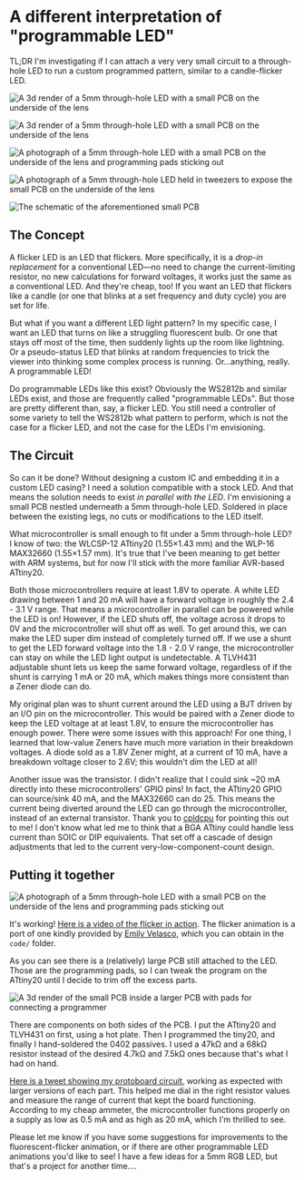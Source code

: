 # A different interpretation of "programmable LED"

TL;DR I'm investigating if I can attach a very very small circuit to a through-hole LED to run a custom programmed pattern, similar to a candle-flicker LED.

![A 3d render of a 5mm through-hole LED with a small PCB on the underside of the lens](sideside.png)

![A 3d render of a 5mm through-hole LED with a small PCB on the underside of the lens](underside.png)

![A photograph of a 5mm through-hole LED with a small PCB on the underside of the lens and programming pads sticking out](irl1.jpg)

![A photograph of a 5mm through-hole LED held in tweezers to expose the small PCB on the underside of the lens](irl2.jpg)

![The schematic of the aforementioned small PCB](schematic.png)


## The Concept

A flicker LED is an LED that flickers. More specifically, it is a _drop-in replacement_ for a conventional LED—no need to change the current-limiting resistor, no new calculations for forward voltages, it works just the same as a conventional LED. And they're cheap, too! If you want an LED that flickers like a candle (or one that blinks at a set frequency and duty cycle) you are set for life.

But what if you want a different LED light pattern? In my specific case, I want an LED that turns on like a struggling fluorescent bulb. Or one that stays off most of the time, then suddenly lights up the room like lightning. Or a pseudo-status LED that blinks at random frequencies to trick the viewer into thinking some complex process is running. Or...anything, really. A programmable LED!

Do programmable LEDs like this exist? Obviously the WS2812b and similar LEDs exist, and those are frequently called "programmable LEDs". But those are pretty different than, say, a flicker LED. You still need a controller of some variety to tell the WS2812b what pattern to perform, which is not the case for a flicker LED, and not the case for the LEDs I'm envisioning.

## The Circuit

So can it be done? Without designing a custom IC and embedding it in a custom LED casing? I need a solution compatible with a stock LED. And that means the solution needs to exist _in parallel with the LED_. I'm envisioning a small PCB nestled underneath a 5mm through-hole LED. Soldered in place between the existing legs, no cuts or modifications to the LED itself.

What microcontroller is small enough to fit under a 5mm through-hole LED? I know of two: the WLCSP-12 ATtiny20 (1.55×1.43 mm) and the WLP-16 MAX32660 (1.55×1.57 mm). It's true that I've been meaning to get better with ARM systems, but for now I'll stick with the more familiar AVR-based ATtiny20.

Both those microcontrollers require at least 1.8V to operate. A white LED drawing between 1 and 20 mA will have a forward voltage in roughly the 2.4 - 3.1 V range. That means a microcontroller in parallel can be powered while the LED is on! However, if the LED shuts off, the voltage across it drops to 0V and the microcontroller will shut off as well. To get around this, we can make the LED super dim instead of completely turned off. If we use a shunt to get the LED forward voltage into the 1.8 - 2.0 V range, the microcontroller can stay on while the LED light output is undetectable. A TLVH431 adjustable shunt lets us keep the same forward voltage, regardless of if the shunt is carrying 1 mA or 20 mA, which makes things more consistent than a Zener diode can do.

My original plan was to shunt current around the LED using a BJT driven by an I/O pin on the microcontroller. This would be paired with a Zener diode to keep the LED voltage at at least 1.8V, to ensure the microcontroller has enough power. There were some issues with this approach! For one thing, I learned that low-value Zeners have much more variation in their breakdown voltages. A diode sold as a 1.8V Zener might, at a current of 10 mA, have a breakdown voltage closer to 2.6V; this wouldn't dim the LED at all!

Another issue was the transistor. I didn't realize that I could sink ~20 mA directly into these microcontrollers' GPIO pins! In fact, the ATtiny20 GPIO can source/sink 40 mA, and the MAX32660 can do 25. This means the current being diverted around the LED can go through the microcontroller, instead of an external transistor. Thank you to [cpldcpu](https://cpldcpu.wordpress.com) for pointing this out to me! I don't know what led me to think that a BGA ATtiny could handle less current than SOIC or DIP equivalents. That set off a cascade of design adjustments that led to the current very-low-component-count design.

## Putting it together

![A photograph of a 5mm through-hole LED with a small PCB on the underside of the lens and programming pads sticking out](irl1.jpg)

It's working! [Here is a video of the flicker in action](https://twitter.com/DHammarskjold/status/1483334537580998658). The flicker animation is a port of one kindly provided by [Emily Velasco](https://twitter.com/MLE_Online), which you can obtain in the `code/` folder.

As you can see there is a (relatively) large PCB still attached to the LED. Those are the programming pads, so I can tweak the program on the ATtiny20 until I decide to trim off the excess parts.

![A 3d render of the small PCB inside a larger PCB with pads for connecting a programmer](programming.png)

There are components on both sides of the PCB. I put the ATtiny20 and TLVH431 on first, using a hot plate. Then I programmed the tiny20, and finally I hand-soldered the 0402 passives. I used a 47kΩ and a 68kΩ resistor instead of the desired 4.7kΩ and 7.5kΩ ones because that's what I had on hand.

[Here is a tweet showing my protoboard circuit](https://twitter.com/DHammarskjold/status/1483334537580998658), working as expected with larger versions of each part. This helped me dial in the right resistor values and measure the range of current that kept the board functioning. According to my cheap ammeter, the microcontroller functions properly on a supply as low as 0.5 mA and as high as 20 mA, which I'm thrilled to see.

Please let me know if you have some suggestions for improvements to the fluorescent-flicker animation, or if there are other programmable LED animations you'd like to see! I have a few ideas for a 5mm RGB LED, but that's a project for another time....